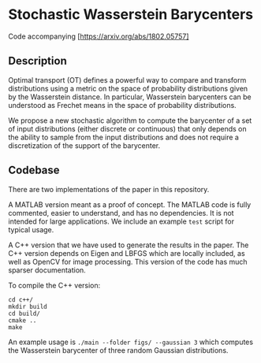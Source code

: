 # Stochastic Wasserstein Barycenters

Code accompanying [https://arxiv.org/abs/1802.05757]

## Description
Optimal transport (OT) defines a powerful way to compare and transform distributions using a metric on the space of probability distributions given by the Wasserstein distance. In particular, Wasserstein barycenters can be understood as Frechet means in the space of probability distributions.

We propose a new stochastic algorithm to compute the barycenter of a set of input distributions (either discrete or continuous) that only depends on the ability to sample from the input distributions and does not require a discretization of the support of the barycenter.

## Codebase
There are two implementations of the paper in this repository.

A MATLAB version meant as a proof of concept. The MATLAB code is fully commented, easier to understand, and has no dependencies. It is not intended for large applications. We include an example `test` script for typical usage.

A C++ version that we have used to generate the results in the paper. The C++ version depends on Eigen and LBFGS which are locally included, as well as OpenCV for image processing. This version of the code has much sparser documentation.

To compile the C++ version:
```
cd c++/
mkdir build
cd build/
cmake ..
make
```

An example usage is `./main --folder figs/ --gaussian 3` which computes the Wasserstein barycenter of three random Gaussian distributions.
